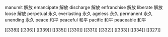 




manumit 解放
emancipate 解放
discharge 解放
enfranchise 解放
liberate 解放
loose 解放
perpetual 永久
everlasting 永久
ageless 永久
permanent 永久
unending 永久
peace 和平
peaceful 和平
pacific 和平
peaceable 和平

[[338]]
[[336]]
[[339]]
[[335]]
[[330]]
[[331]]
[[332]]
[[333]]
[[334]]
[[327]]
